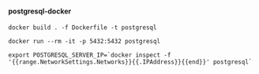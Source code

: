 #### postgresql-docker

```shell
docker build . -f Dockerfile -t postgresql
```

```shell
docker run --rm -it -p 5432:5432 postgresql
``` 

```shell
export POSTGRESQL_SERVER_IP=`docker inspect -f '{{range.NetworkSettings.Networks}}{{.IPAddress}}{{end}}' postgresql`
```
